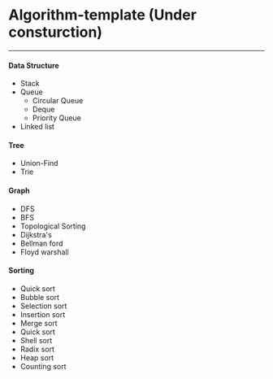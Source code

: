 # Algorithm-template (Under consturction)
---
#### Data Structure
- Stack
- Queue
  - Circular Queue
  - Deque
  - Priority Queue
- Linked list

#### Tree
- Union-Find
- Trie

#### Graph  
- DFS
- BFS
- Topological Sorting
- Dijkstra's
- Bellman ford
- Floyd warshall 

#### Sorting
- Quick sort
- Bubble sort
- Selection sort
- Insertion sort
- Merge sort
- Quick sort
- Shell sort
- Radix sort
- Heap sort
- Counting sort


